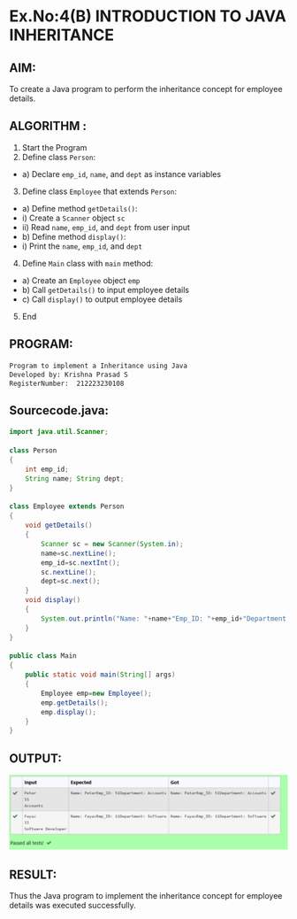 # Ex.No:4(B) INTRODUCTION TO JAVA INHERITANCE

## AIM:
To create  a Java program to perform the inheritance concept for employee details.

## ALGORITHM :
1.	Start the Program
2.	Define class `Person`:
-	a) Declare `emp_id`, `name`, and `dept` as instance variables
3.	Define class `Employee` that extends `Person`:
-	a) Define method `getDetails()`:
-	i) Create a `Scanner` object `sc`
-	ii) Read `name`, `emp_id`, and `dept` from user input
-	b) Define method `display()`:
-	i) Print the `name`, `emp_id`, and `dept`
4.	Define `Main` class with `main` method:
-	a) Create an `Employee` object `emp`
-	b) Call `getDetails()` to input employee details
-	c) Call `display()` to output employee details
5.	End








## PROGRAM:
 ```
Program to implement a Inheritance using Java
Developed by: Krishna Prasad S
RegisterNumber:  212223230108
```

## Sourcecode.java:
```java
import java.util.Scanner; 

class Person
{
    int emp_id;
    String name; String dept;
}

class Employee extends Person
{
    void getDetails()
    {
        Scanner sc = new Scanner(System.in); 
        name=sc.nextLine();
        emp_id=sc.nextInt();
        sc.nextLine(); 
        dept=sc.next();
    }
    void display()
    {
        System.out.println("Name: "+name+"Emp_ID: "+emp_id+"Department: "+dept);
    }
}

public class Main
{
    public static void main(String[] args)
    {
        Employee emp=new Employee(); 
        emp.getDetails();
        emp.display();
    }
}


```






## OUTPUT:
![alt text](<Screenshot 2025-05-12 165356.png>)


## RESULT:
Thus the Java program to implement the inheritance concept for employee details was  executed successfully.

